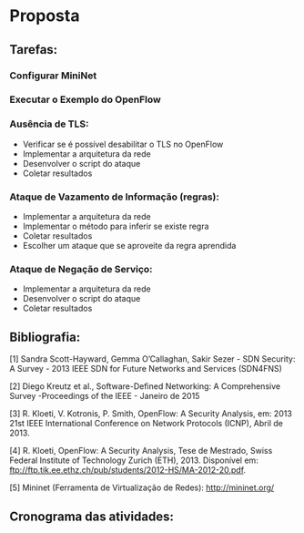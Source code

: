 # Proposta

## Tarefas:

### Configurar MiniNet

### Executar o Exemplo do OpenFlow

### Ausência de TLS:
* Verificar se é possível desabilitar o TLS no OpenFlow
* Implementar a arquitetura da rede
* Desenvolver o script do ataque
* Coletar resultados

### Ataque de Vazamento de Informação (regras):
* Implementar a arquitetura da rede
* Implementar o método para inferir se existe regra
* Coletar resultados
* Escolher um ataque que se aproveite da regra aprendida

### Ataque de Negação de Serviço:
* Implementar a arquitetura da rede
* Desenvolver o script do ataque
* Coletar resultados

## Bibliografia:

[1] Sandra Scott-Hayward, Gemma O’Callaghan, Sakir Sezer - SDN Security: A
Survey - 2013 IEEE SDN for Future Networks and Services (SDN4FNS)

[2] Diego Kreutz et al., Software-Defined Networking: A Comprehensive Survey -Proceedings of the IEEE - Janeiro de 2015

[3] R. Kloeti, V. Kotronis, P. Smith, OpenFlow: A Security Analysis, em: 2013 21st IEEE International Conference on Network Protocols (ICNP), Abril de 2013.

[4] R. Kloeti, OpenFlow: A Security Analysis, Tese de Mestrado, Swiss Federal Institute of Technology Zurich (ETH), 2013. Disponível em: ftp://ftp.tik.ee.ethz.ch/pub/students/2012-HS/MA-2012-20.pdf.

[5] Mininet (Ferramenta de Virtualização de Redes): http://mininet.org/

## Cronograma das atividades:
